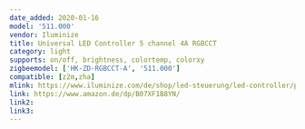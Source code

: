 ```yaml
---
date_added: 2020-01-16
model: '511.000'
vendor: Iluminize
title: Universal LED Controller 5 channel 4A RGBCCT 
category: light
supports: on/off, brightness, colortemp, colorxy
zigbeemodel: ['HK-ZD-RGBCCT-A', '511.000']
compatible: [z2m,zha]
mlink: https://www.iluminize.com/de/shop/led-steuerung/led-controller/product/596-511-000-zigbee-controller-4a.html
link: https://www.amazon.de/dp/B07XF1B8YN/
link2: 
link3: 
---
```


